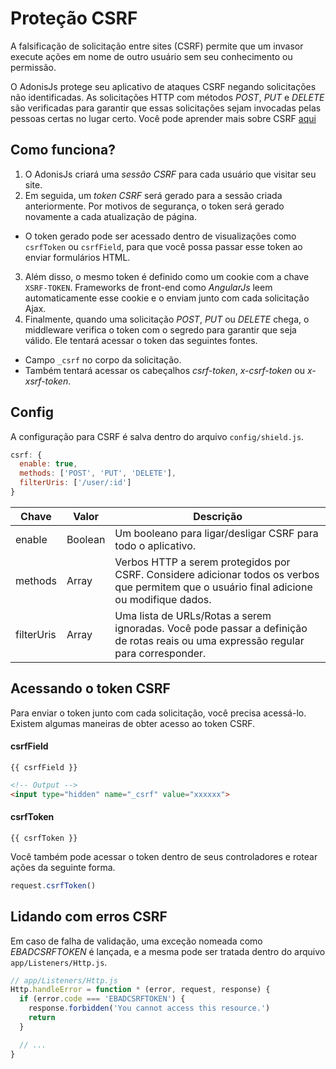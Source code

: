 # Proteção CSRF

A falsificação de solicitação entre sites (CSRF) permite que um invasor execute ações em nome de outro usuário sem seu conhecimento ou permissão.

O AdonisJs protege seu aplicativo de ataques CSRF negando solicitações não identificadas. As solicitações HTTP com métodos *POST*, *PUT* e *DELETE* são verificadas para garantir que essas solicitações sejam invocadas pelas pessoas certas no lugar certo. Você pode aprender mais sobre CSRF [aqui](https://www.owasp.org/index.php/Cross-Site_Request_Forgery)

## Como funciona?

1. O AdonisJs criará uma *sessão CSRF* para cada usuário que visitar seu site.
2. Em seguida, um *token CSRF* será gerado para a sessão criada anteriormente. Por motivos de segurança, o token será gerado novamente a cada atualização de página.
* O token gerado pode ser acessado dentro de visualizações como `csrfToken` ou `csrfField`, para que você possa passar esse token ao enviar formulários HTML.
3. Além disso, o mesmo token é definido como um cookie com a chave `XSRF-TOKEN`. Frameworks de front-end como *AngularJs* leem automaticamente esse cookie e o enviam junto com cada solicitação Ajax.
4. Finalmente, quando uma solicitação *POST*, *PUT* ou *DELETE* chega, o middleware verifica o token com o segredo para garantir que seja válido. Ele tentará acessar o token das seguintes fontes.
* Campo `_csrf` no corpo da solicitação.
* Também tentará acessar os cabeçalhos *csrf-token*, *x-csrf-token* ou *x-xsrf-token*.

## Config
A configuração para CSRF é salva dentro do arquivo `config/shield.js`.

```js
csrf: {
  enable: true,
  methods: ['POST', 'PUT', 'DELETE'],
  filterUris: ['/user/:id']
}
```

| Chave       | Valor   | Descrição   |
|-------------|---------|-------------|
| enable      | Boolean | Um booleano para ligar/desligar CSRF para todo o aplicativo. |
| methods     | Array   | Verbos HTTP a serem protegidos por CSRF. Considere adicionar todos os verbos que permitem que o usuário final adicione ou modifique dados. |
| filterUris  | Array   | Uma lista de URLs/Rotas a serem ignoradas. Você pode passar a definição de rotas reais ou uma expressão regular para corresponder. |

## Acessando o token CSRF
Para enviar o token junto com cada solicitação, você precisa acessá-lo. Existem algumas maneiras de obter acesso ao token CSRF.

#### csrfField
```twig
{{ csrfField }}
```

```html
<!-- Output -->
<input type="hidden" name="_csrf" value="xxxxxx">
```

#### csrfToken
```twig
{{ csrfToken }}
```

Você também pode acessar o token dentro de seus controladores e rotear ações da seguinte forma.

```js
request.csrfToken()
```

## Lidando com erros CSRF
Em caso de falha de validação, uma exceção nomeada como *EBADCSRFTOKEN* é lançada, e a mesma pode ser tratada dentro do arquivo `app/Listeners/Http.js`.

```js
// app/Listeners/Http.js
Http.handleError = function * (error, request, response) {
  if (error.code === 'EBADCSRFTOKEN') {
    response.forbidden('You cannot access this resource.')
    return
  }

  // ...
}
```
